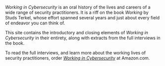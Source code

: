 *Working in Cybersecurity* is an oral history of the lives and careers of a wide range of security practitioners. It is a riff on the book *Working* by Studs Terkel, whose effort spanned several years and just about every field of endeavor you can think of.

This site contains the introductory and closing elements of *Working in Cybersecurity* in their entirety, along with extracts from the full interviews in the book. 

To read the full interviews, and learn more about the working lives of security practitioners, order *[Working in Cybersecurity](https://www.amazon.com/Working-Cybersecurity-C-suite-everywhere-between/dp/1725877759)* at Amazon.com.
